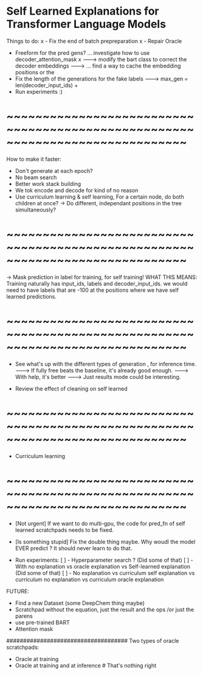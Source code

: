 # Self Learned Explanations for Transformer Language Models
Things to do:
x - Fix the end of batch prepreparation
x - Repair Oracle
  - Freeform for the pred gens? ... investigate how to use decoder_attention_mask
   x ---> modify the bart class to correct the decoder embeddings
     ---> ... find a way to cache the embedding positions or the 
  - Fix the length of the generations for the fake labels
     ---> max_gen = len(decoder_input_ids) + 
  - Run experiments :)

# ~~~~~~~~~~~~~~~~~~~~~~~~~~~~~~~~~~~~~~~~~~~~~~~~~~~~~~~~~~~~~~~~~~~~~~~~~~~~~
How to make it faster:
 - Don't generate at each epoch?
 - No beam search
 - Better work stack building
 - We tok encode and decode for kind of no reason
 - Use curriculum learning & self learning, For a certain node, do both children at once?
 -> Do different, independant positions in the tree simultaneously?

# ~~~~~~~~~~~~~~~~~~~~~~~~~~~~~~~~~~~~~~~~~~~~~~~~~~~~~~~~~~~~~~~~~~~~~~~~~~~~~
-> Mask prediction in label for training, for self training!
WHAT THIS MEANS: 
Training naturally has input_ids, labels and decoder_input_ids. we would need to have
labels that are -100 at the positions where we have self learned predictions.

# ~~~~~~~~~~~~~~~~~~~~~~~~~~~~~~~~~~~~~~~~~~~~~~~~~~~~~~~~~~~~~~~~~~~~~~~~~~~~~ 
- See what's up with the different types of generation , for inference time.
---> If fully free beats the baseline, it's already good enough.
---> With help, it's better
---> Just results mode could be interesting.

- Review the effect of cleaning on self learned

# ~~~~~~~~~~~~~~~~~~~~~~~~~~~~~~~~~~~~~~~~~~~~~~~~~~~~~~~~~~~~~~~~~~~~~~~~~~~~~
- Curriculum learning
# ~~~~~~~~~~~~~~~~~~~~~~~~~~~~~~~~~~~~~~~~~~~~~~~~~~~~~~~~~~~~~~~~~~~~~~~~~~~~~










- [Not urgent] If we want to do multi-gpu, the code for pred_fn of self learned scratchpads needs to be fixed.
- [Is something stupid] Fix the double <bos> thing maybe. Why woudl the model EVER predict <bos>? It should never learn to do that.

- Run experiments:
   [ ] - Hyperparameter search ? (Did some of that)
   [ ] - With no explanation vs oracle explanation vs Self-learned explanation (Did some of that)
   [ ] - No explanation vs curriculum self explanation vs curriculum no explanation vs curriculum oracle explanation 

FUTURE:
- Find a new Dataset (some DeepChem thing maybe)
- Scratchpad without the equation, just the result and the ops /or just the parens
- use pre-trained BART
- Attention mask


####################################
Two types of oracle scratchpads:
   - Oracle at training
   - Oracle at training and at inference  # That's nothing right


